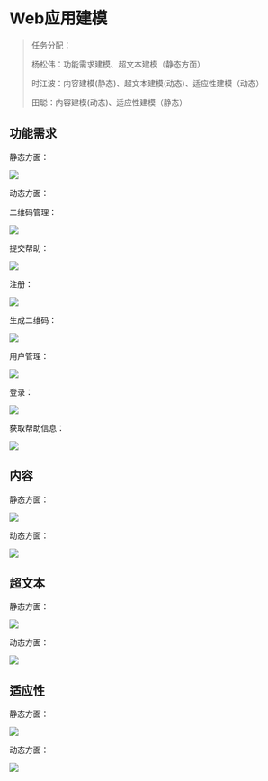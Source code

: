 # Web应用建模

> 任务分配：
>
> 杨松伟：功能需求建模、超文本建模（静态方面）
>
> 时江波：内容建模(静态)、超文本建模(动态)、适应性建模（动态）
>
> 田聪：内容建模(动态)、适应性建模（静态）

## 功能需求

静态方面：

![](https://github.com/bisheng6/web/blob/master/%E5%BA%94%E7%94%A8%E5%BB%BA%E6%A8%A1/%E5%8A%9F%E8%83%BD%E9%9C%80%E6%B1%82%E5%BB%BA%E6%A8%A1/%E5%8A%9F%E8%83%BD%E9%9C%80%E6%B1%82%E5%BB%BA%E6%A8%A1-%E9%9D%99%E6%80%81%EF%BC%88%E6%9D%A8%E6%9D%BE%E4%BC%9F%EF%BC%89.png?raw=true)

动态方面：

二维码管理：

![](https://github.com/bisheng6/web/blob/master/%E5%BA%94%E7%94%A8%E5%BB%BA%E6%A8%A1/%E5%8A%9F%E8%83%BD%E9%9C%80%E6%B1%82%E5%BB%BA%E6%A8%A1/%E4%BA%8C%E7%BB%B4%E7%A0%81%E7%AE%A1%E7%90%86-%E6%B4%BB%E5%8A%A8%E5%9B%BE%EF%BC%88%E6%9D%A8%E6%9D%BE%E4%BC%9F%EF%BC%89.png?raw=true)

提交帮助：

![](https://github.com/bisheng6/web/blob/master/%E5%BA%94%E7%94%A8%E5%BB%BA%E6%A8%A1/%E5%8A%9F%E8%83%BD%E9%9C%80%E6%B1%82%E5%BB%BA%E6%A8%A1/%E6%8F%90%E4%BA%A4%E5%B8%AE%E5%8A%A9-%E6%B4%BB%E5%8A%A8%E5%9B%BE%EF%BC%88%E6%9D%A8%E6%9D%BE%E4%BC%9F%EF%BC%89.png?raw=true)

注册：

![](https://github.com/bisheng6/web/blob/master/%E5%BA%94%E7%94%A8%E5%BB%BA%E6%A8%A1/%E5%8A%9F%E8%83%BD%E9%9C%80%E6%B1%82%E5%BB%BA%E6%A8%A1/%E6%B3%A8%E5%86%8C-%E6%B4%BB%E5%8A%A8%E5%9B%BE%EF%BC%88%E6%9D%A8%E6%9D%BE%E4%BC%9F%EF%BC%89.png?raw=true)

生成二维码：

![](https://github.com/bisheng6/web/blob/master/%E5%BA%94%E7%94%A8%E5%BB%BA%E6%A8%A1/%E5%8A%9F%E8%83%BD%E9%9C%80%E6%B1%82%E5%BB%BA%E6%A8%A1/%E7%94%9F%E6%88%90%E4%BA%8C%E7%BB%B4%E7%A0%81-%E6%B4%BB%E5%8A%A8%E5%9B%BE%EF%BC%88%E6%9D%A8%E6%9D%BE%E4%BC%9F%EF%BC%89.png?raw=true)

用户管理：

![](https://github.com/bisheng6/web/blob/master/%E5%BA%94%E7%94%A8%E5%BB%BA%E6%A8%A1/%E5%8A%9F%E8%83%BD%E9%9C%80%E6%B1%82%E5%BB%BA%E6%A8%A1/%E7%94%A8%E6%88%B7%E7%AE%A1%E7%90%86-%E6%B4%BB%E5%8A%A8%E5%9B%BE%EF%BC%88%E6%9D%A8%E6%9D%BE%E4%BC%9F%EF%BC%89.png?raw=true)

登录：

![](https://github.com/bisheng6/web/blob/master/%E5%BA%94%E7%94%A8%E5%BB%BA%E6%A8%A1/%E5%8A%9F%E8%83%BD%E9%9C%80%E6%B1%82%E5%BB%BA%E6%A8%A1/%E7%99%BB%E5%BD%95-%E6%B4%BB%E5%8A%A8%E5%9B%BE%EF%BC%88%E6%9D%A8%E6%9D%BE%E4%BC%9F%EF%BC%89.png?raw=true)

获取帮助信息：

![](https://github.com/bisheng6/web/blob/master/%E5%BA%94%E7%94%A8%E5%BB%BA%E6%A8%A1/%E5%8A%9F%E8%83%BD%E9%9C%80%E6%B1%82%E5%BB%BA%E6%A8%A1/%E8%8E%B7%E5%8F%96%E5%B8%AE%E5%8A%A9%E4%BF%A1%E6%81%AF-%E6%B4%BB%E5%8A%A8%E5%9B%BE%EF%BC%88%E6%9D%A8%E6%9D%BE%E4%BC%9F%EF%BC%89.png?raw=true)

## 内容

静态方面：

![](https://github.com/bisheng6/web/blob/master/%E5%BA%94%E7%94%A8%E5%BB%BA%E6%A8%A1/%E5%86%85%E5%AE%B9%E5%BB%BA%E6%A8%A1/%E5%86%85%E5%AE%B9%E5%BB%BA%E6%A8%A1-%E9%9D%99%E6%80%81%EF%BC%88%E6%97%B6%E6%B1%9F%E6%B3%A2%EF%BC%89.png?raw=true)

动态方面：

![](https://github.com/bisheng6/web/blob/master/%E5%BA%94%E7%94%A8%E5%BB%BA%E6%A8%A1/%E5%86%85%E5%AE%B9%E5%BB%BA%E6%A8%A1/%E5%86%85%E5%AE%B9%E5%BB%BA%E6%A8%A1-%E5%8A%A8%E6%80%81%EF%BC%88%E7%94%B0%E8%81%AA%EF%BC%89.png?raw=true)

## 超文本

静态方面：

![](https://github.com/bisheng6/web/blob/master/%E5%BA%94%E7%94%A8%E5%BB%BA%E6%A8%A1/%E8%B6%85%E6%96%87%E6%9C%AC%E5%BB%BA%E6%A8%A1/%E8%B6%85%E6%96%87%E6%9C%AC%E5%BB%BA%E6%A8%A1-%E9%9D%99%E6%80%81%EF%BC%88%E6%9D%A8%E6%9D%BE%E4%BC%9F%EF%BC%89.png?raw=true)

动态方面：

![](https://github.com/bisheng6/web/blob/master/%E5%BA%94%E7%94%A8%E5%BB%BA%E6%A8%A1/%E8%B6%85%E6%96%87%E6%9C%AC%E5%BB%BA%E6%A8%A1/%E8%B6%85%E6%96%87%E6%9C%AC%E5%BB%BA%E6%A8%A1-%E5%8A%A8%E6%80%81%EF%BC%88%E6%97%B6%E6%B1%9F%E6%B3%A2%EF%BC%89.png?raw=true)

## 适应性

静态方面：

![](https://github.com/bisheng6/web/blob/master/%E5%BA%94%E7%94%A8%E5%BB%BA%E6%A8%A1/%E9%80%82%E5%BA%94%E6%80%A7%E5%BB%BA%E6%A8%A1/%E9%80%82%E5%BA%94%E6%80%A7%E5%BB%BA%E6%A8%A1-%E9%9D%99%E6%80%81%EF%BC%88%E7%94%B0%E8%81%AA%EF%BC%89.png?raw=true)

动态方面：

![](https://github.com/bisheng6/web/blob/master/%E5%BA%94%E7%94%A8%E5%BB%BA%E6%A8%A1/%E9%80%82%E5%BA%94%E6%80%A7%E5%BB%BA%E6%A8%A1/%E9%80%82%E5%BA%94%E6%80%A7%E5%BB%BA%E6%A8%A1-%E5%8A%A8%E6%80%81%EF%BC%88%E6%97%B6%E6%B1%9F%E6%B3%A2%EF%BC%89.png?raw=true)